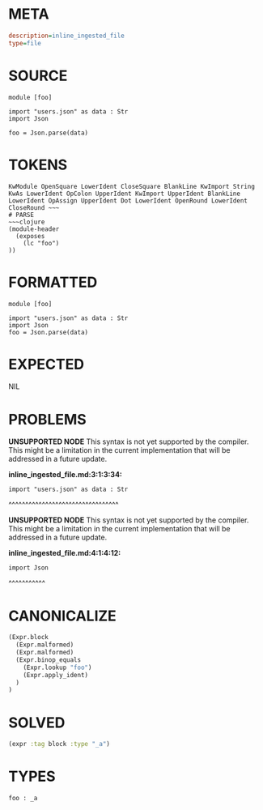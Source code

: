 # META
~~~ini
description=inline_ingested_file
type=file
~~~
# SOURCE
~~~roc
module [foo]

import "users.json" as data : Str
import Json

foo = Json.parse(data)
~~~
# TOKENS
~~~text
KwModule OpenSquare LowerIdent CloseSquare BlankLine KwImport String KwAs LowerIdent OpColon UpperIdent KwImport UpperIdent BlankLine LowerIdent OpAssign UpperIdent Dot LowerIdent OpenRound LowerIdent CloseRound ~~~
# PARSE
~~~clojure
(module-header
  (exposes
    (lc "foo")
))
~~~
# FORMATTED
~~~roc
module [foo]

import "users.json" as data : Str
import Json
foo = Json.parse(data)
~~~
# EXPECTED
NIL
# PROBLEMS
**UNSUPPORTED NODE**
This syntax is not yet supported by the compiler.
This might be a limitation in the current implementation that will be addressed in a future update.

**inline_ingested_file.md:3:1:3:34:**
```roc
import "users.json" as data : Str
```
^^^^^^^^^^^^^^^^^^^^^^^^^^^^^^^^^


**UNSUPPORTED NODE**
This syntax is not yet supported by the compiler.
This might be a limitation in the current implementation that will be addressed in a future update.

**inline_ingested_file.md:4:1:4:12:**
```roc
import Json
```
^^^^^^^^^^^


# CANONICALIZE
~~~clojure
(Expr.block
  (Expr.malformed)
  (Expr.malformed)
  (Expr.binop_equals
    (Expr.lookup "foo")
    (Expr.apply_ident)
  )
)
~~~
# SOLVED
~~~clojure
(expr :tag block :type "_a")
~~~
# TYPES
~~~roc
foo : _a
~~~
